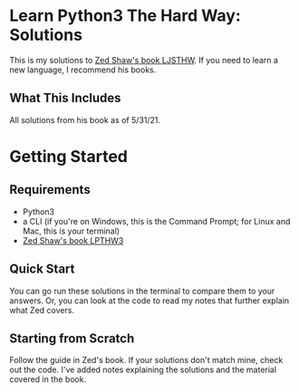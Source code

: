 # Learn Python3 The Hard Way: Solutions

This is my solutions to [Zed Shaw's book LJSTHW](https://learncodethehardway.org/python/). If you need to learn a new language, I recommend his books.

## What This Includes
All solutions from his book as of 5/31/21.

# Getting Started

## Requirements
* Python3
* a CLI (if you're on Windows, this is the Command Prompt; for Linux and Mac, this is your terminal)
* [Zed Shaw's book LPTHW3](https://learncodethehardway.org/python/)

## Quick Start
You can go run these solutions in the terminal to compare them to your answers. Or, you can look at the code to read my notes that further explain what Zed covers.

## Starting from Scratch
Follow the guide in Zed's book. If your solutions don't match mine, check out the code. I've added notes explaining the solutions and the material covered in the book.
